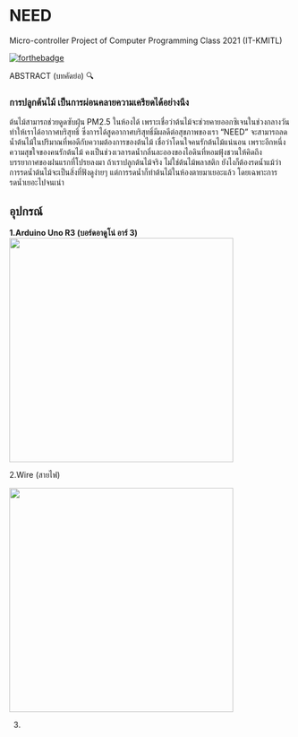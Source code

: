 <h1>NEED</h1>
Micro-controller Project of Computer Programming Class 2021 (IT-KMITL)


[![forthebadge](https://forthebadge.com/images/badges/made-with-c.svg)](https://forthebadge.com)


ABSTRACT (บทคัดย่อ) 🔍



  <h3>การปลูกต้นไม้ เป็นการผ่อนคลายความเครียดได้อย่างนึง</h3>
  
  ต้นไม้สามารถช่วยดูดซับฝุ่น PM2.5 ในห้องได้ เพราะเชื่อว่าต้นไม้จะช่วยคายออกซิเจนในช่วงกลางวันทำให้เราได้อากาศบริสุทธิ์ ซึ่งการได้สูดอากาศบริสุทธิ์มีผลดีต่อสุขภาพของเรา
“NEED” จะสามารถลดน้ำต้นไม้ในปริมาณที่พอดีกับความต้องการของต้นไม้ เชื่อว่าโดนใจคนรักต้นไม้แน่นอน เพราะอีกหนึ่งความสุขใจของคนรักต้นไม้ คงเป็นช่วงเวลารดน้ำกลิ่นละอองของไอดินที่หอมฟุ้งชวนให้คิดถึงบรรยากาศของฝนแรกที่โปรยลงมา ถ้าเราปลูกต้นไม้จริง ไม่ใช่ต้นไม้พลาสติก ยังไงก็ต้องรดน้ำแม้ว่าการรดน้ำต้นไม้จะเป็นสิ่งที่ฟังดูง่ายๆ แต่การรดน้ำก็ทำต้นไม้ในห้องตายมาเยอะแล้ว โดยเฉพาะการรดน้ำเยอะไปจนเน่า
  


<h2>อุปกรณ์</h2>
<b>1.Arduino Uno R3 (บอร์ดอาดูโน่ อาร์ 3)</b>

<img src="https://user-images.githubusercontent.com/43031095/117253622-9b00f200-ae71-11eb-8727-de48ff196015.jpeg" width="400" height="400">

2.Wire (สายไฟ)

<img src="https://user-images.githubusercontent.com/43031095/117254186-4b6ef600-ae72-11eb-8349-043d5ce57707.jpeg" width="400" height="400">

3.



